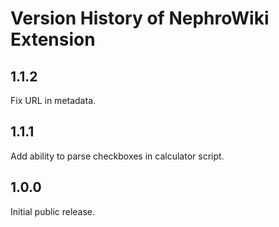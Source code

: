 Version History of NephroWiki Extension
=======================================

1.1.2
-----
Fix URL in metadata.

1.1.1
-----
Add ability to parse checkboxes in calculator script.

1.0.0
-----

Initial public release.
